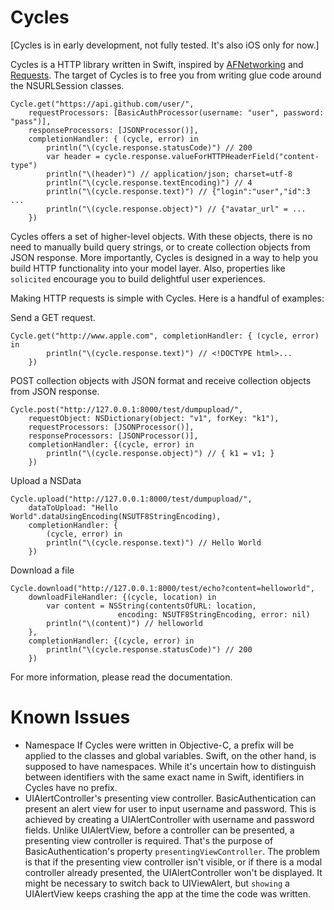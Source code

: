 Cycles
====

[Cycles is in early development, not fully tested. It's also iOS only for now.]

Cycles is a HTTP library written in Swift, inspired by [AFNetworking](http://afnetworking.com/) and [Requests](http://docs.python-requests.org/). The target of Cycles is to free you from writing glue code around the NSURLSession classes.

```
Cycle.get("https://api.github.com/user/",
    requestProcessors: [BasicAuthProcessor(username: "user", password: "pass")],
    responseProcessors: [JSONProcessor()],
    completionHandler: { (cycle, error) in
        println("\(cycle.response.statusCode)") // 200
        var header = cycle.response.valueForHTTPHeaderField("content-type")
        println("\(header)") // application/json; charset=utf-8
        println("\(cycle.response.textEncoding)") // 4
        println("\(cycle.response.text)") // {"login":"user","id":3 ...
        println("\(cycle.response.object)") // {"avatar_url" = ...
    })
```

Cycles offers a set of higher-level objects. With these objects, there is no need to manually build query strings, or to create collection objects from JSON response. More importantly, Cycles is designed in a way to help you build HTTP functionality into your model layer. Also, properties like `solicited` encourage you to build delightful user experiences.

Making HTTP requests is simple with Cycles. Here is a handful of examples:

Send a GET request.
```
Cycle.get("http://www.apple.com", completionHandler: { (cycle, error) in
        println("\(cycle.response.text)") // <!DOCTYPE html>...
    })
```

POST collection objects with JSON format and receive collection objects from JSON response.
```
Cycle.post("http://127.0.0.1:8000/test/dumpupload/",
    requestObject: NSDictionary(object: "v1", forKey: "k1"),
    requestProcessors: [JSONProcessor()],
    responseProcessors: [JSONProcessor()],
    completionHandler: {(cycle, error) in
        println("\(cycle.response.object)") // { k1 = v1; }
    })
```


Upload a NSData
```
Cycle.upload("http://127.0.0.1:8000/test/dumpupload/",
    dataToUpload: "Hello World".dataUsingEncoding(NSUTF8StringEncoding),
    completionHandler: {
        (cycle, error) in
        println("\(cycle.response.text)") // Hello World
    })
```

Download a file
```
Cycle.download("http://127.0.0.1:8000/test/echo?content=helloworld",
    downloadFileHandler: {(cycle, location) in
        var content = NSString(contentsOfURL: location,
                        encoding: NSUTF8StringEncoding, error: nil)
        println("\(content)") // helloworld
    },
    completionHandler: {(cycle, error) in
        println("\(cycle.response.statusCode)") // 200
    })
```

For more information, please read the documentation.


Known Issues
====
- Namespace
  If Cycles were written in Objective-C, a prefix will be applied to the classes and global variables. Swift, on the other hand, is supposed to have namespaces. While it's uncertain how to distinguish between identifiers with the same exact name in Swift, identifiers in Cycles have no prefix.
- UIAlertController's presenting view controller.
  BasicAuthentication can present an alert view for user to input username and password. This is achieved by creating a UIAlertController with username and password fields. Unlike UIAlertView, before a controller can be presented, a presenting view controller is required. That's the purpose of BasicAuthentication's property `presentingViewController`. The problem is that if the presenting view controller isn't visible, or if there is a modal controller already presented, the UIAlertController won't be displayed. It might be necessary to switch back to UIViewAlert, but `showing` a UIAlertView keeps crashing the app at the time the code was written.

